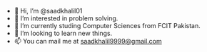 - 👋 Hi, I’m @saadkhalil01
- 👀 I’m interested in problem solving.
- 🌱 I’m currently studing Computer Sciences from FCIT Pakistan.
- 💞️ I’m looking to learn new things.
- 📫 You can mail me at saadkhalil9999@gmail.com

<!---
saadkhalil01/saadkhalil01 is a ✨ special ✨ repository because its `README.md` (this file) appears on your GitHub profile.
You can click the Preview link to take a look at your changes.
--->
